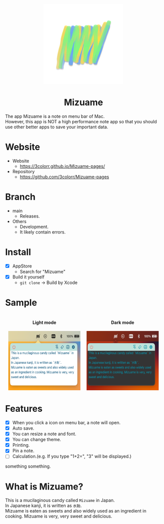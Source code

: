 <div align="center">
  <img src="MizuameLogo.png" alt="Mizuame Logo." width="256" height="256"/>
  <h1>Mizuame</h1>
</div>

The app Mizuame is a note on menu bar of Mac.  
However, this app is NOT a high performance note app so that you should use other better apps to save your important data.  

# Website
- Website
  - https://3colorr.github.io/Mizuame-pages/
- Repository
  - https://github.com/3colorr/Mizuame-pages

# Branch
- main
  - Releases.
- Others
  - Development.
  - It likely contain errors.

# Install
- [x] AppStore
  - Search for "Mizuame"
- [x] Build it yourself
  - `git clone` -> Build by Xcode

# Sample
<div align="center" style="display: flex;">
  <div style="margin: 0px 10px 0px 10px">
    <h4>Light mode</h4>
    <img src="sample-light.png" alt="Light Mode." width="300" height="190"/>
  </div>
  <div style="margin: 0px 10px 0px 10px">
    <h4>Dark mode</h4>
    <img src="sample-dark.png" alt="Dark Mode." width="300" height="190"/>
  </div>
</div>


# Features
- [x] When you click a icon on menu bar, a note will open.
- [x] Auto save.
- [x] You can resize a note and font.
- [x] You can change theme.
- [x] Printing.
- [x] Pin a note.
- [ ] Calculation.(e.g. If you type "1+2=", "3" will be displayed.)

something something.

# What is Mizuame?
This is a mucilaginous candy called `Mizuame` in Japan.  
In Japanese kanji, it is written as `水飴`.  
Mizuame is eaten as sweets and also widely used as an ingredient in cooking. Mizuame is very, very sweet and delicious.
